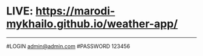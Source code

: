 # LIVE: https://marodi-mykhailo.github.io/weather-app/

-------------------------------------------

#LOGIN 
admin@admin.com 
#PASSWORD
123456
